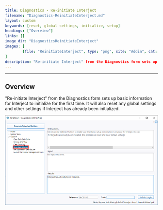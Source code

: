 ```yaml
---
title: Diagnostics - Re-initiate Interject
filename: "Diagnostics-ReinitiateInterject.md"
layout: custom
keywords: [reset, global settings, initialize, setup]
headings: ["Overview"]
links: []
image_dir: "DiagnosticsReinitiateInterject"
images: [
    	{file: "ReinitiateInterject", type: "png", site: "Addin", cat: "Diagnostics", sub: "Re-initiate Interject", report: "", ribbon: "", config: ""}
]
description: "Re-initiate Interject" from the Diagnostics form sets up basic information for Interject to initialize for the first time. It will also reset any global settings and other settings if Interject has already been initialized.
---
```

* * *

## Overview

"Re-initiate Interject" from the Diagnostics form sets up basic information for Interject to initialize for the first time. It will also reset any global settings and other settings if Interject has already been initialized.

![](/images/DiagnosticsReinitiateInterject/ReinitiateInterject.png)
<br>
